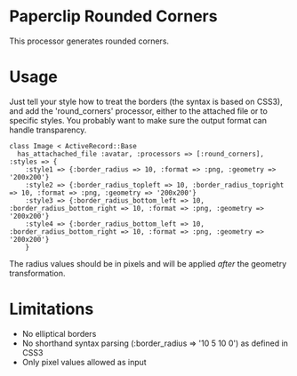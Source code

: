 Paperclip Rounded Corners
=============

This processor generates rounded corners.


Usage
=============
Just tell your style how to treat the borders (the syntax is based on CSS3), and add 
the 'round_corners' processor, either to the attached file or to specific styles. 
You probably want to make sure the output format can handle transparency.

    class Image < ActiveRecord::Base
      has_attachached_file :avatar, :processors => [:round_corners], :styles => {
        :style1 => {:border_radius => 10, :format => :png, :geometry => '200x200'}
        :style2 => {:border_radius_topleft => 10, :border_radius_topright => 10, :format => :png, :geometry => '200x200'}
        :style3 => {:border_radius_bottom_left => 10, :border_radius_bottom_right => 10, :format => :png, :geometry => '200x200'}
        :style4 => {:border_radius_bottom_left => 10, :border_radius_bottom_right => 10, :format => :png, :geometry => '200x200'}    
        }

The radius values should be in pixels and will be applied _after_ the geometry transformation.


Limitations
=============
* No elliptical borders
* No shorthand syntax parsing (:border_radius => '10 5 10 0') as defined in CSS3
* Only pixel values allowed as input
